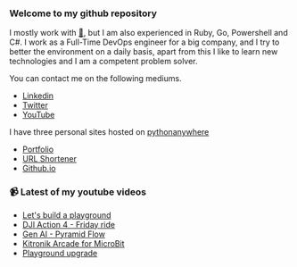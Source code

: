 ### Welcome to my github repository

I mostly work with [:snake:](https://www.python.org/), but I am also experienced in Ruby, Go, Powershell and C#. I work as a Full-Time DevOps engineer for a big company, and I try to better the environment on a daily basis, apart from this I like to learn new technologies and I am a competent problem solver.

You can contact me on the following mediums.
- [Linkedin](https://www.linkedin.com/in/r3ap3rpy)
- [Twitter](https://twitter.com/r3ap3rpy)
- [YouTube](https://www.youtube.com/channel/UC1qkMXH8d2I9DDAtBSeEHqg)

I have three personal sites hosted on [pythonanywhere](https://www.pythonanywhere.com/)
- [Portfolio](http://r3ap3rpy.pythonanywhere.com/)
- [URL Shortener](http://shortenpy.pythonanywhere.com/)
- [Github.io](https://r3ap3rpy.github.io/)

### :video_camera: Latest of my youtube videos
<!-- YOUTUBE:START -->
- [Let&#39;s build a playground](https://www.youtube.com/watch?v=QToLhq7UvY8)
- [DJI Action 4 - Friday ride](https://www.youtube.com/watch?v=9ygx877r1fo)
- [Gen AI - Pyramid Flow](https://www.youtube.com/watch?v=kBqa-srHBao)
- [Kitronik Arcade for MicroBit](https://www.youtube.com/watch?v=ARYEhOXBMkM)
- [Playground upgrade](https://www.youtube.com/watch?v=FvGLsDBnEo8)
<!-- YOUTUBE:END -->


